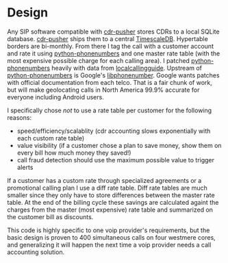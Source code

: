 # Design

Any SIP software compatible with [cdr-pusher](https://github.com/areski/cdr-pusher) stores CDRs to a local SQLite database. [cdr-pusher](https://github.com/areski/cdr-pusher) ships them to a central [TimescaleDB](https://www.timescale.com/). Hypertable borders are bi-monthly. From there I tag the call with a customer account and rate it using [python-phonenumbers](https://github.com/daviddrysdale/python-phonenumbers) and one master rate table (with the most expensive possible charge for each calling area). I patched [python-phonenumbers](https://github.com/daviddrysdale/python-phonenumbers) heavily with data from [localcallingguide](https://localcallingguide.com). Upstream of [python-phonenumbers](https://github.com/daviddrysdale/python-phonenumbers) is Google's [libphonenumber](https://github.com/google/libphonenumber). Google wants patches with official documentation from each telco. That is a fair chunk of work, but will make geolocating calls in North America 99.9% accurate for everyone including Android users. 

I specifically chose *not* to use a rate table per customer for the following reasons:

- speed/efficiency/scalablity (cdr accounting slows exponentially with each custom rate table)
- value visibility (if a customer chose a plan to save money, show them on every bill how much money they saved!)
- call fraud detection should use the maximum possible value to trigger alerts

If a customer has a custom rate through specialized agreements or a promotional calling plan I use a diff rate table. Diff rate tables are much smaller since they only have to store differences between the master rate table. At the end of the billing cycle these savings are calculated againt the charges from the master (most expensive) rate table and summarized on the customer bill as discounts. 

This code is highly specific to one voip provider's requirements, but the basic design is proven to 400 simultaneous calls on four westmere cores, and generalizing it will happen the next time a voip provider needs a call accounting solution.
